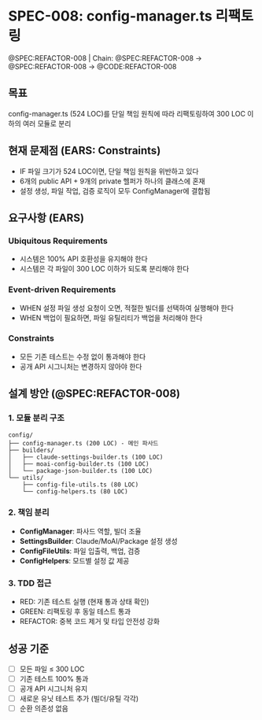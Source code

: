 # SPEC-008: config-manager.ts 리팩토링

@SPEC:REFACTOR-008 | Chain: @SPEC:REFACTOR-008 -> @SPEC:REFACTOR-008 -> @CODE:REFACTOR-008

## 목표
config-manager.ts (524 LOC)를 단일 책임 원칙에 따라 리팩토링하여 300 LOC 이하의 여러 모듈로 분리

## 현재 문제점 (EARS: Constraints)
- IF 파일 크기가 524 LOC이면, 단일 책임 원칙을 위반하고 있다
- 6개의 public API + 9개의 private 헬퍼가 하나의 클래스에 혼재
- 설정 생성, 파일 작업, 검증 로직이 모두 ConfigManager에 결합됨

## 요구사항 (EARS)

### Ubiquitous Requirements
- 시스템은 100% API 호환성을 유지해야 한다
- 시스템은 각 파일이 300 LOC 이하가 되도록 분리해야 한다

### Event-driven Requirements
- WHEN 설정 파일 생성 요청이 오면, 적절한 빌더를 선택하여 실행해야 한다
- WHEN 백업이 필요하면, 파일 유틸리티가 백업을 처리해야 한다

### Constraints
- 모든 기존 테스트는 수정 없이 통과해야 한다
- 공개 API 시그니처는 변경하지 않아야 한다

## 설계 방안 (@SPEC:REFACTOR-008)

### 1. 모듈 분리 구조
```
config/
├── config-manager.ts (200 LOC) - 메인 파사드
├── builders/
│   ├── claude-settings-builder.ts (100 LOC)
│   ├── moai-config-builder.ts (100 LOC)
│   └── package-json-builder.ts (100 LOC)
└── utils/
    ├── config-file-utils.ts (80 LOC)
    └── config-helpers.ts (80 LOC)
```

### 2. 책임 분리
- **ConfigManager**: 파사드 역할, 빌더 조율
- **SettingsBuilder**: Claude/MoAI/Package 설정 생성
- **ConfigFileUtils**: 파일 입출력, 백업, 검증
- **ConfigHelpers**: 모드별 설정 값 제공

### 3. TDD 접근
- RED: 기존 테스트 실행 (현재 통과 상태 확인)
- GREEN: 리팩토링 후 동일 테스트 통과
- REFACTOR: 중복 코드 제거 및 타입 안전성 강화

## 성공 기준
- [ ] 모든 파일 ≤ 300 LOC
- [ ] 기존 테스트 100% 통과
- [ ] 공개 API 시그니처 유지
- [ ] 새로운 유닛 테스트 추가 (빌더/유틸 각각)
- [ ] 순환 의존성 없음
